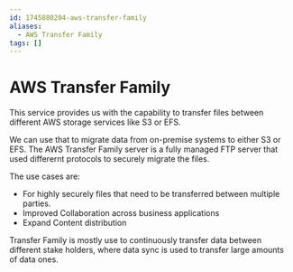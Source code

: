 ```yaml
---
id: 1745880204-aws-transfer-family
aliases:
  - AWS Transfer Family
tags: []
---
```


# AWS Transfer Family

This service provides us with the capability to transfer files between different AWS storage services like S3 or EFS.

We can use that to migrate data from on-premise systems to either S3 or EFS.
The AWS Transfer Family server is a fully managed FTP server that used differernt protocols to securely migrate the files.


The use cases are:
- For highly securely files that need to be transferred between multiple parties.
- Improved Collaboration across business applications
- Expand Content distribution

Transfer Family is mostly use to continuously transfer data between different stake holders, where data sync is used to transfer large amounts of data ones.

